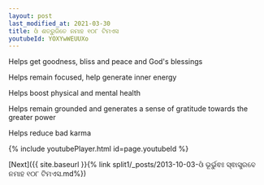 ```yaml
---
layout: post
last_modified_at: 2021-03-30
title: ଓଁ ଶତ୍ରୁଜିତେ ନମାହ ୧୦୮ ଟିମଏସ
youtubeId: YOXYwWEUUXo
---
```

 
 
Helps get goodness, bliss and peace and God's blessings
 
Helps remain focused, help generate inner energy 
 
Helps boost physical and mental health 
 
Helps remain grounded and generates a sense of gratitude towards the greater power 
 
Helps reduce bad karma
 
 
 
 


{% include youtubePlayer.html id=page.youtubeId %}
 
[Next]({{ site.baseurl }}{% link  split1/_posts/2013-10-03-ଓଁ ଭୂର୍ଭୁଵଃ ସ୍ଵାସ୍ତ୍ରବେ ନମାହ ୧୦୮ ଟିମଏସ.md%})
 
